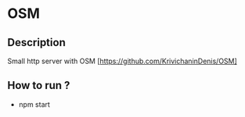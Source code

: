 # OSM

## Description

Small http server with OSM [https://github.com/KrivichaninDenis/OSM]

## How to run ?
* npm start
